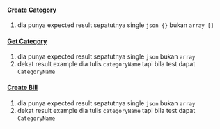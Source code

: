 #### [Create Category](https://toyyibpay.com/apireference/#cc)

1. dia punya expected result sepatutnya single `json {}` bukan `array []`

#### [Get Category](https://toyyibpay.com/apireference/#gc)

1. dia punya expected result sepatutnya single `json` bukan `array`
2. dekat result example dia tulis `categoryName` tapi bila test dapat `CategoryName`

#### [Create Bill](https://toyyibpay.com/apireference/#cb)

1. dia punya expected result sepatutnya single `json` bukan `array`
2. dekat result example dia tulis `categoryName` tapi bila test dapat `CategoryName`

